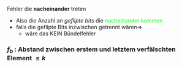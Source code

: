 Fehler die **nacheinander** treten 
- Also die Anzahl an *geflipte bits* die <span style="color:#00ff04">nacheinander kommen</span> 
- falls die geflipte Bits inzwischen getrennt wären=>
	- wäre das KEIN Bündelfehler

### $f_{b}$ : Abstand zwischen erstem und letztem verfälschten Element $\leq k$

